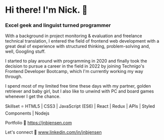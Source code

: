 # Hi there! I'm Nick. 👋

### Excel geek and linguist turned programmer
With a background in project monitoring & evaluation and freelance technical translation, I entered the field of frontend web development with a great deal of experience with structured thinking, problem-solving and, well, Googling stuff.

I started to play around with programming in 2020 and finally took the decision to pursue a career in the field in 2022 by joining Technigo's Frontend Developer Bootcamp, which I'm currently working my way through.

I spend most of my limited free time these days with my partner, golden retriever and baby girl, but I also like to unwind with PC and board games whenever I get the chance.

Skillset ⭐
HTML5 | CSS3 | JavaScript (ES6) | React | Redux | APIs | Styled Components | Nodejs

Portfolio 🎨
https://jnbjensen.com

Let's connect 🤝
www.linkedin.com/in/jnbjensen

